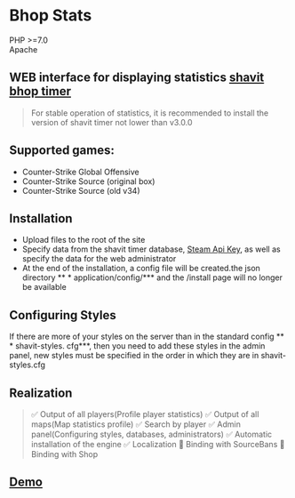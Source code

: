 # Bhop Stats
PHP >=7.0  
Apache  

## WEB interface for displaying statistics [shavit bhop timer](https://github.com/shavitush/bhoptimer)
> For stable operation of statistics, it is recommended to install the version of shavit timer not lower than v3.0.0 

## Supported games:
+ Counter-Strike Global Offensive
+ Counter-Strike Source (original box)
+ Counter-Strike Source (old v34)

## Installation
+ Upload files to the root of the site
+ Specify data from the shavit timer database, [Steam Api Key](https://steamcommunity.com/dev), as well as specify the data for the web administrator
+ At the end of the installation, a config file will be created.the json directory ** * application/config/*** and the /install page will no longer be available

## Configuring Styles
If there are more of your styles on the server than in the standard config ** * shavit-styles. cfg***, then you need to add these styles in the admin panel, new styles must be specified in the order in which they are in shavit-styles.cfg
  
## Realization
> :white_check_mark: Output of all players(Profile player statistics)
> :white_check_mark: Output of all maps(Map statistics profile)
> :white_check_mark: Search by player 
> :white_check_mark: Admin panel(Configuring styles, databases, administrators)
> :white_check_mark: Automatic installation of the engine 
> :white_check_mark: Localization 
> :black_square_button: Binding with SourceBans 
> :black_square_button: Binding with Shop  
## [Demo](https://demo.game-lab.su/)
